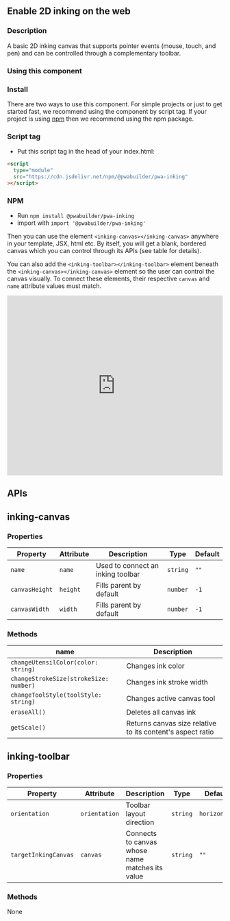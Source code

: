 <div id="headerDiv">

## Enable 2D inking on the web

</div>

<div id="contentContainer">
<div id="leftSide">

### Description

A basic 2D inking canvas that supports pointer events (mouse, touch, and pen) and can be controlled through a complementary toolbar.
  
### Using this component

### Install

There are two ways to use this component. For simple projects or just to get started fast, we recommend using the component by script tag. If your project is using [npm](https://www.npmjs.com/) then we recommend using the npm package.

### Script tag

- Put this script tag in the head of your index.html:

```html
<script
  type="module"
  src="https://cdn.jsdelivr.net/npm/@pwabuilder/pwa-inking"
></script>
```

### NPM

- Run `npm install @pwabuilder/pwa-inking`
- import with `import '@pwabuilder/pwa-inking'`

Then you can use the element `<inking-canvas></inking-canvas>` anywhere in your template, JSX, html etc. By itself, you will get a blank, bordered canvas which you can control through its APIs (see table for details).

You can also add the `<inking-toolbar></inking-toolbar>` element beneath the `<inking-canvas></inking-canvas>` element so the user can control the canvas visually. To connect these elements, their respective `canvas` and `name` attribute values must match.

<!-- Copy and Paste Me -->
<div class="glitch-embed-wrap" style="height: 420px; width: 100%;">
  <iframe
    src="https://glitch.com/embed/#!/embed/pwa-inking?path=index.html&previewSize=100"
    title="pwa-inking on Glitch"
    allow="geolocation; microphone; camera; midi; vr; encrypted-media"
    style="height: 100%; width: 100%; border: 0;">
  </iframe>
</div>

## APIs

## inking-canvas

### Properties

| Property             | Attribute            | Description                                                                     | Type      | Default                                             |
| -------------------- | -------------------- | ------------------------------------------------------------------------------- | --------- | --------------------------------------------------- |
| `name`               | `name`               | Used to connect an inking toolbar                                               | `string`  | `""`                                                |
| `canvasHeight`       | `height`             | Fills parent by default                                                         | `number`  | `-1`                                                |
| `canvasWidth`        | `width`              | Fills parent by default                                                         | `number`  | `-1`                                                |

### Methods

| name                                      | Description                                                   |
| ---------------                           | --------------------------                                    |
| `changeUtensilColor(color: string)`       | Changes ink color                                             |
| `changeStrokeSize(strokeSize: number)`    | Changes ink stroke width                                      |
| `changeToolStyle(toolStyle: string)`      | Changes active canvas tool                                    | 
| `eraseAll()`                              | Deletes all canvas ink                                        |
| `getScale()`                              | Returns canvas size relative to its content's aspect ratio    |

## inking-toolbar

### Properties

| Property             | Attribute            | Description                                                                     | Type      | Default                                             |
| -------------------- | -------------------- | ------------------------------------------------------------------------------- | --------- | --------------------------------------------------- |
| `orientation`        | `orientation`        | Toolbar layout direction                                                        | `string`  | `horizontal`                                        |
| `targetInkingCanvas` | `canvas`             | Connects to canvas whose name matches its value                                 | `string`  | `""`                                                |

### Methods

None